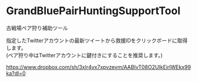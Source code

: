 # GrandBluePairHuntingSupportTool

古戦場ペア狩り補助ツール

指定したTwitterアカウントの最新ツイートから救援IDをクリックボードに取得します。  
(ペア狩り中はTwitterアカウントに鍵付きにすることを推奨します。)  

https://www.dropbox.com/sh/3xlr4vx7xpvzevm/AABIvT08O2UIkEirlWEkx99ka?dl=0
